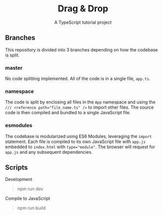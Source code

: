 <h1 align="center">
    Drag & Drop
</h1>
<p align="center">
    A TypeScript tutorial project
</p>

## Branches

This repository is divided into 3 branches depending on how the codebase is split.

### master

No code splitting implemented. All of the code is in a single file, `app.ts`.

### namespace

The code is split by enclosing all files in the `App` namespace and using the `/// <reference path="file_name.ts" />` to import other files. The source code is then compiled and bundled to a single JavaScript file.

### esmodules

The codebase is modularized using ES6 Modules, leveraging the `import` statement. Each file is compiled to its own JavaScript file with `app.js` embedded to `index.html` with `type="module"`. The browser will request for `app.js` and any subsequent dependencies.
  
## Scripts

Development
> npm run dev

Compile to JavaScript
> npm run build